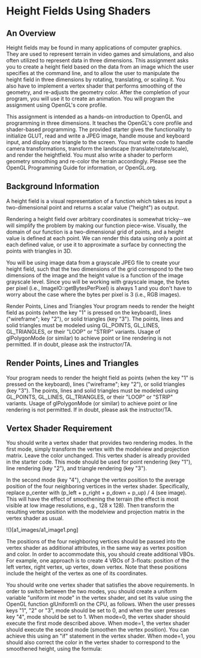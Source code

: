 # Height Fields Using Shaders #

## An Overview ##
Height fields may be found in many applications of computer graphics. They are used to represent terrain in video games and simulations, and also often utilized to represent data in three dimensions. This assignment asks you to create a height field based on the data from an image which the user specifies at the command line, and to allow the user to manipulate the height field in three dimensions by rotating, translating, or scaling it. You also have to implement a vertex shader that performs smoothing of the geometry, and re-adjusts the geometry color. After the completion of your program, you will use it to create an animation. You will program the assignment using OpenGL's core profile.

This assignment is intended as a hands-on introduction to OpenGL and programming in three dimensions. It teaches the OpenGL's core profile and shader-based programming. The provided starter gives the functionality to initialize GLUT, read and write a JPEG image, handle mouse and keyboard input, and display one triangle to the screen. You must write code to handle camera transformations, transform the landscape (translate/rotate/scale), and render the heightfield. You must also write a shader to perform geometry smoothing and re-color the terrain accordingly. Please see the OpenGL Programming Guide for information, or OpenGL.org.

## Background Information ##
A height field is a visual representation of a function which takes as input a two-dimensional point and returns a scalar value ("height") as output.

Rendering a height field over arbitrary coordinates is somewhat tricky--we will simplify the problem by making our function piece-wise. Visually, the domain of our function is a two-dimensional grid of points, and a height value is defined at each point. We can render this data using only a point at each defined value, or use it to approximate a surface by connecting the points with triangles in 3D.

You will be using image data from a grayscale JPEG file to create your height field, such that the two dimensions of the grid correspond to the two dimensions of the image and the height value is a function of the image grayscale level. Since you will be working with grayscale image, the bytes per pixel (i.e., ImageIO::getBytesPerPixel) is always 1 and you don't have to worry about the case where the bytes per pixel is 3 (i.e., RGB images).

Render Points, Lines and Triangles
Your program needs to render the height field as points (when the key "1" is pressed on the keyboard), lines ("wireframe"; key "2"), or solid triangles (key "3"). The points, lines and solid triangles must be modeled using GL_POINTS, GL_LINES, GL_TRIANGLES, or their "LOOP" or "STRIP" variants. Usage of glPolygonMode (or similar) to achieve point or line rendering is not permitted. If in doubt, please ask the instructor/TA.

## Render Points, Lines and Triangles ##
Your program needs to render the height field as points (when the key "1" is pressed on the keyboard), lines ("wireframe"; key "2"), or solid triangles (key "3"). The points, lines and solid triangles must be modeled using GL_POINTS, GL_LINES, GL_TRIANGLES, or their "LOOP" or "STRIP" variants. Usage of glPolygonMode (or similar) to achieve point or line rendering is not permitted. If in doubt, please ask the instructor/TA.

## Vertex Shader Requirement ## 

You should write a vertex shader that provides two rendering modes. In the first mode, simply transform the vertex with the modelview and projection matrix. Leave the color unchanged. This vertex shader is already provided in the starter code. This mode should be used for point rendering (key "1"), line rendering (key "2"), and triangle rendering (key "3").

In the second mode (key "4"), change the vertex position to the average position of the four neighboring vertices in the vertex shader. Specifically, replace p_center with (p_left + p_right + p_down + p_up) / 4 (see image). This will have the effect of smoothening the terrain (the effect is most visible at low image resolutions, e.g., 128 x 128). Then transform the resulting vertex position with the modelview and projection matrix in the vertex shader as usual.

!()[a1_images/a1_image1.png]

The positions of the four neighboring vertices should be passed into the vertex shader as additional attributes, in the same way as vertex position and color. In order to accommodate this, you should create additional VBOs. For example, one approach is to create 4 VBOs of 3-floats: position of the left vertex, right vertex, up vertex, down vertex. Note that these positions include the height of the vertex as one of its coordinates.

You should write one vertex shader that satisfies the above requirements. In order to switch between the two modes, you should create a uniform variable "uniform int mode" in the vertex shader, and set its value using the OpenGL function glUniform1i on the CPU, as follows. When the user presses keys "1", "2" or "3", mode should be set to 0, and when the user presses key "4", mode should be set to 1. When mode=0, the vertex shader should execute the first mode described above. When mode=1, the vertex shader should execute the second mode (smoothen the vertex position). You can achieve this using an "if" statement in the vertex shader. When mode=1, you should also correct the color in the vertex shader to correspond to the smoothened height, using the formula:


